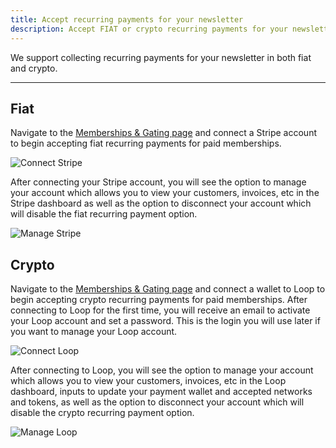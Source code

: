 ```yaml
---
title: Accept recurring payments for your newsletter
description: Accept FIAT or crypto recurring payments for your newsletter.
---
```


We support collecting recurring payments for your newsletter in both fiat and crypto.

---

## Fiat

Navigate to the [Memberships & Gating page](https://paragraph.xyz/settings/publication/memberships-token-gating) and connect a Stripe account to begin accepting fiat recurring payments for paid memberships.

![Connect Stripe](/img/stripe-connect.png)

After connecting your Stripe account, you will see the option to manage your account which allows you to view your customers, invoices, etc in the Stripe dashboard as well as the option to disconnect your account which will disable the fiat recurring payment option.

![Manage Stripe](/img/stripe-manage.png)

## Crypto

Navigate to the [Memberships & Gating page](https://paragraph.xyz/settings/publication/memberships-token-gating) and connect a wallet to Loop to begin accepting crypto recurring payments for paid memberships. After connecting to Loop for the first time, you will receive an email to activate your Loop account and set a password. This is the login you will use later if you want to manage your Loop account.

![Connect Loop](/img/loop-connect.png)

After connecting to Loop, you will see the option to manage your account which allows you to view your customers, invoices, etc in the Loop dashboard, inputs to update your payment wallet and accepted networks and tokens, as well as the option to disconnect your account which will disable the crypto recurring payment option.

![Manage Loop](/img/loop-manage.png)
